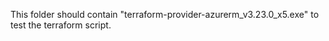 This folder should contain "terraform-provider-azurerm_v3.23.0_x5.exe" to test the terraform script.